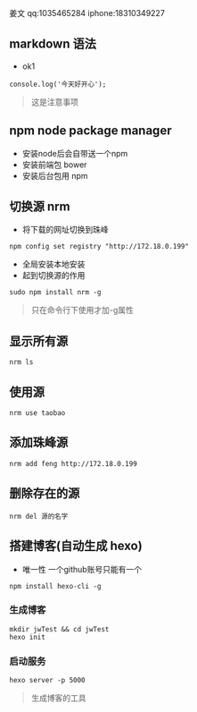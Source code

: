 姜文   qq:1035465284  iphone:18310349227 
## markdown 语法
- ok1

```
console.log('今天好开心');
```

> 这是注意事项

## npm node package manager
- 安装node后会自带送一个npm
- 安装前端包 bower
- 安装后台包用 npm

## 切换源 nrm 
- 将下载的网址切换到珠峰
```
npm config set registry "http://172.18.0.199"
```
- 全局安装本地安装
- 起到切换源的作用
```
sudo npm install nrm -g
```

> 只在命令行下使用才加-g属性

## 显示所有源
```
nrm ls
```

## 使用源
```
nrm use taobao
```

## 添加珠峰源
```
nrm add feng http://172.18.0.199
```

## 删除存在的源
```
nrm del 源的名字
```

## 搭建博客(自动生成 hexo)
- 唯一性 一个github账号只能有一个
``` 
npm install hexo-cli -g
```
### 生成博客
```
mkdir jwTest && cd jwTest
hexo init
```

### 启动服务
```
hexo server -p 5000
```

> 生成博客的工具


